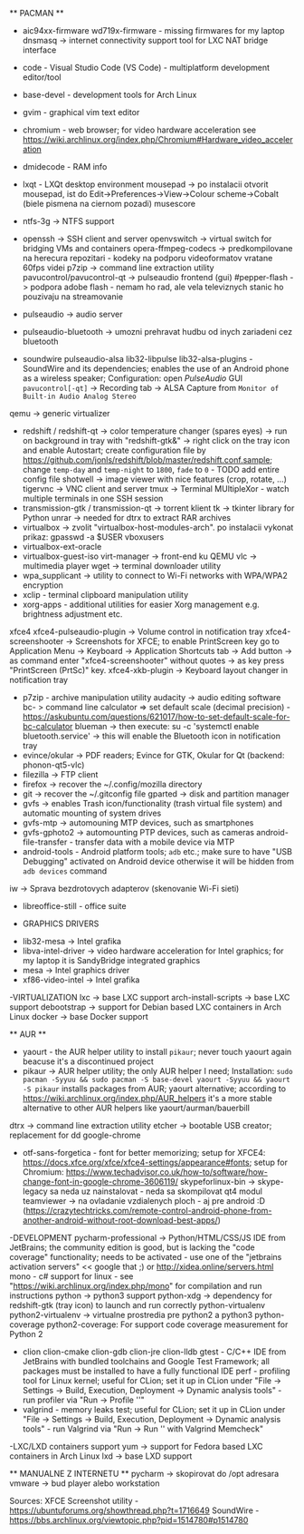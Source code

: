 **  PACMAN **

* aic94xx-firmware wd719x-firmware - missing firmwares for my laptop
dnsmasq -> internet connectivity support tool for LXC NAT bridge interface
* code - Visual Studio Code (VS Code) - multiplatform development editor/tool
* base-devel - development tools for Arch Linux
* gvim - graphical vim text editor
* chromium - web browser; for video hardware acceleration see https://wiki.archlinux.org/index.php/Chromium#Hardware_video_acceleration
* dmidecode - RAM info
* lxqt - LXQt desktop environment
mousepad -> po instalacii otvorit mousepad, ist do Edit->Preferences->View->Colour scheme->Cobalt (biele pismena na ciernom pozadi)
musescore
* ntfs-3g -> NTFS support
* openssh -> SSH client and server
openvswitch -> virtual switch for bridging VMs and containers
opera-ffmpeg-codecs -> predkompilovane na herecura repozitari - kodeky na podporu videoformatov vratane 60fps videi
p7zip -> command line extraction utility
pavucontrol/pavucontrol-qt -> pulseaudio frontend (gui)
#pepper-flash -> podpora adobe flash - nemam ho rad, ale vela televiznych stanic ho pouzivaju na streamovanie
* pulseaudio -> audio server
* pulseaudio-bluetooth -> umozni prehravat hudbu od inych zariadeni cez bluetooth

* soundwire pulseaudio-alsa lib32-libpulse lib32-alsa-plugins - SoundWire and its dependencies; enables the use of an Android phone as a wireless speaker; Configuration: open _PulseAudio_ GUI `pavucontrol[-qt]` -\> Recording tab -\> ALSA Capture from `Monitor of Built-in Audio Analog Stereo`

qemu -> generic virtualizer
* redshift / redshift-qt -> color temperature changer (spares eyes) -> run on background in tray with "redshift-gtk&" -> right click on the tray icon and enable Autostart; create configuration file by https://github.com/jonls/redshift/blob/master/redshift.conf.sample; change `temp-day` and `temp-night` to `1800`, `fade` to `0` - TODO add entire config file
shotwell -> image viewer with nice features (crop, rotate, ...)
tigervnc -> VNC client and server
tmux -> Terminal MUltipleXor - watch multiple terminals in one SSH session
* transmission-gtk / transmission-qt -> torrent klient
tk -> tkinter library for Python
unrar -> needed for dtrx to extract RAR archives
* virtualbox -> zvolit "virtualbox-host-modules-arch". po instalacii vykonat prikaz: gpasswd -a $USER vboxusers
* virtualbox-ext-oracle
* virtualbox-guest-iso
virt-manager -> front-end ku QEMU
vlc -> multimedia player
wget -> terminal downloader utility
* wpa_supplicant -> utility to connect to Wi-Fi networks with WPA/WPA2 encryption
* xclip - terminal clipboard manipulation utility
* xorg-apps - additional utilities for easier Xorg management e.g. brightness adjustment etc.

xfce4
xfce4-pulseaudio-plugin -> Volume control in notification tray
xfce4-screenshooter -> Screenshots for XFCE; to enable PrintScreen key go to Application Menu -> Keyboard -> Application Shortcuts tab -> Add button -> as command enter "xfce4-screenshooter" without quotes -> as key press "PrintScreen (PrtSc)" key.
xfce4-xkb-plugin -> Keyboard layout changer in notification tray

* p7zip - archive manipulation utility
audacity -> audio editing software
bc- > command line calculator => set default scale (decimal precision) - https://askubuntu.com/questions/621017/how-to-set-default-scale-for-bc-calculator
blueman -> then execute: su -c 'systemctl enable bluetooth.service' -> this will enable the Bluetooth icon in notification tray
* evince/okular -> PDF readers; Evince for GTK, Okular for Qt (backend: phonon-qt5-vlc)
* filezilla -> FTP client
* firefox -> recover the ~/.config/mozilla directory
* git -> recover the ~/.gitconfig file
gparted -> disk and partition manager
* gvfs -> enables Trash icon/functionality (trash virtual file system) and automatic mounting of system drives
* gvfs-mtp -> automouning MTP devices, such as smartphones
* gvfs-gphoto2 -> automounting PTP devices, such as cameras
android-file-transfer - transfer data with a mobile device via MTP
* android-tools - Android platform tools; `adb` etc.; make sure to have "USB Debugging" activated on Android device otherwise it will be hidden from `adb devices` command

iw -> Sprava bezdrotovych adapterov (skenovanie Wi-Fi sieti)
* libreoffice-still - office suite

- GRAPHICS DRIVERS
* lib32-mesa -> Intel grafika
* libva-intel-driver -> video hardware acceleration for Intel graphics; for my laptop it is SandyBridge integrated graphics
* mesa -> Intel graphics driver
* xf86-video-intel -> Intel grafika

-VIRTUALIZATION
lxc -> base LXC support
arch-install-scripts -> base LXC support
debootstrap -> support for Debian based LXC containers in Arch Linux
docker -> base Docker support

** AUR **
* yaourt - the AUR helper utility to install `pikaur`; never touch yaourt again beacuse it's a discontinued project
* pikaur -> AUR helper utility; the only AUR helper I need; Installation: `sudo pacman -Syyuu && sudo pacman -S base-devel yaourt -Syyuu && yaourt -S pikaur` installs packages from AUR; yaourt alternative; according to https://wiki.archlinux.org/index.php/AUR_helpers it's a more stable alternative to other AUR helpers like yaourt/aurman/bauerbill

dtrx -> command line extraction utility
etcher -> bootable USB creator; replacement for dd
google-chrome
* otf-sans-forgetica - font for better memorizing; setup for XFCE4: https://docs.xfce.org/xfce/xfce4-settings/appearance#fonts; setup for Chromium: https://www.techadvisor.co.uk/how-to/software/how-change-font-in-google-chrome-3606119/
skypeforlinux-bin -> skype-legacy sa neda uz nainstalovat - neda sa skompilovat qt4 modul
teamviewer -> na ovladanie vzdialenych ploch - aj pre android :D (https://crazytechtricks.com/remote-control-android-phone-from-another-android-without-root-download-best-apps/)

-DEVELOPMENT
pycharm-professional -> Python/HTML/CSS/JS IDE from JetBrains; the community edition is good, but is lacking the "code coverage" functionality; needs to be activated - use one of the "jetbrains activation servers" << google that ;) or http://xidea.online/servers.html
mono - c# support for linux - see "https://wiki.archlinux.org/index.php/mono" for compilation and run instructions
python -> python3 support
python-xdg -> dependency for redshift-gtk (tray icon) to launch and run correctly
python-virtualenv python2-virtualenv -> virtualne prostredia pre python2 a python3
python-coverage python2-coverage: For support code coverage measurement for Python 2

* clion clion-cmake clion-gdb clion-jre clion-lldb gtest - C/C++ IDE from JetBrains with bundled toolchains and Google Test Framework; all packages must be installed to have a fully functional IDE
perf - profiling tool for Linux kernel; useful for CLion; set it up in CLion under "File -> Settings -> Build, Execution, Deployment -> Dynamic analysis tools" - run profiler via "Run -> Profile '<ProjectName>'"
* valgrind - memory leaks test; useful for CLion; set it up in CLion under "File -> Settings -> Build, Execution, Deployment -> Dynamic analysis tools" - run Valgrind via "Run -> Run '<ProjectName>' with Valgrind Memcheck"

-LXC/LXD containers support
yum -> support for Fedora based LXC containers in Arch Linux
lxd -> base LXD support

**  MANUALNE Z INTERNETU **
pycharm -> skopirovat do /opt adresara
vmware -> bud player alebo workstation


Sources:
XFCE Screenshot utility - https://ubuntuforums.org/showthread.php?t=1716649
SoundWire - https://bbs.archlinux.org/viewtopic.php?pid=1514780#p1514780
